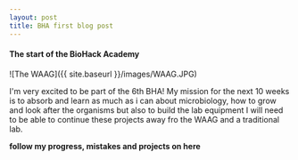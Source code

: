 ```yaml
---
layout: post
title: BHA first blog post
---
```



#### The start of the BioHack Academy

![The WAAG]({{ site.baseurl }}/images/WAAG.JPG)

I'm very excited to be part of the 6th BHA!
My mission for the next 10 weeks is to absorb and learn as much as i can about microbiology, how to grow and look after the organisms but also to build the lab equipment I will need to be able to continue these projects away fro the WAAG and a traditional lab.


**follow my progress, mistakes and projects on here**
